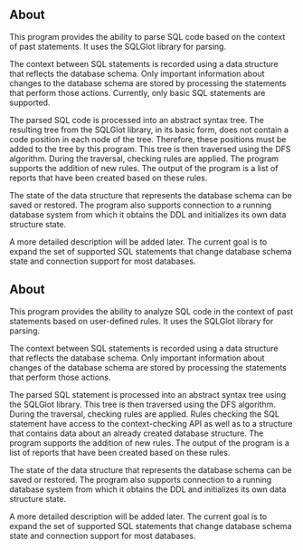 ## About

This program provides the ability to parse SQL code based on the context of past statements. It uses the SQLGlot library for parsing.

The context between SQL statements is recorded using a data structure that reflects the database schema. Only important information about changes to the database schema are stored by processing the statements that perform those actions.  Currently, only basic SQL statements are supported.

The parsed SQL code is processed into an abstract syntax tree. The resulting tree from the SQLGlot library, in its basic form, does not contain a code position in each node of the tree. Therefore, these positions must be added to the tree by this program. This tree is then traversed using the DFS algorithm. During the traversal, checking rules are applied. The program supports the addition of new rules. The output of the program is a list of reports that have been created based on these rules.

The state of the data structure that represents the database schema can be saved or restored. The program also supports connection to a running database system from which it obtains the DDL and initializes its own data structure state.

A more detailed description will be added later. The current goal is to expand the set of supported SQL statements that change database schema state and connection support for most databases.
## About

This program provides the ability to analyze SQL code in the context of past statements based on user-defined rules. It uses the SQLGlot library for parsing. 

The context between SQL statements is recorded using a data structure that reflects the database schema. Only important information about changes of the database schema are stored by processing the statements that perform those actions.

The parsed SQL statement is processed into an abstract syntax tree using the SQLGlot library. This tree is then traversed using the DFS algorithm. During the traversal, checking rules are applied. Rules checking the SQL statement have access to the context-checking API as well as to a structure that contains data about an already created database structure. The program supports the addition of new rules. The output of the program is a list of reports that have been created based on these rules.

The state of the data structure that represents the database schema can be saved or restored. The program also supports connection to a running database system from which it obtains the DDL and initializes its own data structure state.

A more detailed description will be added later. The current goal is to expand the set of supported SQL statements that change database schema state and connection support for most databases.

